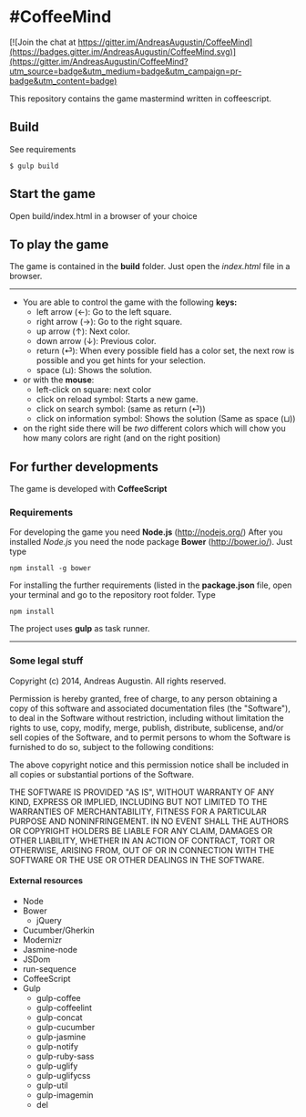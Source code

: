 #CoffeeMind
=====

[![Join the chat at https://gitter.im/AndreasAugustin/CoffeeMind](https://badges.gitter.im/AndreasAugustin/CoffeeMind.svg)](https://gitter.im/AndreasAugustin/CoffeeMind?utm_source=badge&utm_medium=badge&utm_campaign=pr-badge&utm_content=badge)



This repository contains the game mastermind written in coffeescript.

## Build

See requirements

    $ gulp build
    
## Start the game

Open build/index.html in a browser of your choice

## To play the game

The game is contained in the **build** folder. Just open the *index.html* file in a browser.

---
- You are able to control the game with the following **keys:**
    - left arrow (&#8592;): Go to the left square.
    - right arrow (&#8594;): Go to the right square.
    - up arrow (&#8593;): Next color.
    - down arrow (&#8595;): Previous color.
    - return (&#9166;): When every possible field has a color set, the next row is possible and you get hints for your selection.
    - space (&#x02294;): Shows the solution.
- or with the **mouse**:
    - left-click on square: next color
    - click on reload symbol: Starts a new game.
    - click on search symbol: (same as return (&#9166;))
    - click on information symbol: Shows the solution (Same as  space (&#x02294;))
- on the right side there will be *two* different colors which will chow you how many colors are right (and on the right position)

## For further developments
The game is developed with **CoffeeScript** 

### Requirements


For developing the game you need **Node.js** (http://nodejs.org/)
After you installed *Node.js* you need the node package **Bower** (http://bower.io/). Just type 

    npm install -g bower

For installing the further requirements (listed in the **package.json** file, open your terminal and go to the repository root folder. Type

    npm install

The project uses **gulp** as task runner.

---
### Some legal stuff
Copyright (c) 2014, Andreas Augustin. All rights reserved.

Permission is hereby granted, free of charge, to any person obtaining a copy of this software and associated documentation files (the "Software"), to deal in the Software without restriction, including without limitation the rights to use, copy, modify, merge, publish, distribute, sublicense, and/or sell copies of the Software, and to permit persons to whom the Software is furnished to do so, subject to the following conditions:

The above copyright notice and this permission notice shall be included in all copies or substantial portions of the Software.

THE SOFTWARE IS PROVIDED "AS IS", WITHOUT WARRANTY OF ANY KIND, EXPRESS OR IMPLIED, INCLUDING BUT NOT LIMITED TO THE WARRANTIES OF MERCHANTABILITY, FITNESS FOR A PARTICULAR PURPOSE AND NONINFRINGEMENT. IN NO EVENT SHALL THE AUTHORS OR COPYRIGHT HOLDERS BE LIABLE FOR ANY CLAIM, DAMAGES OR OTHER LIABILITY, WHETHER IN AN ACTION OF CONTRACT, TORT OR OTHERWISE, ARISING FROM, OUT OF OR IN CONNECTION WITH THE SOFTWARE OR THE USE OR OTHER DEALINGS IN THE SOFTWARE.

#### External resources
- Node
- Bower
    - jQuery
- Cucumber/Gherkin
- Modernizr
- Jasmine-node
- JSDom
- run-sequence
- CoffeeScript
- Gulp
    - gulp-coffee
    - gulp-coffeelint
    - gulp-concat
    - gulp-cucumber
    - gulp-jasmine
    - gulp-notify
    - gulp-ruby-sass
    - gulp-uglify
    - gulp-uglifycss
    - gulp-util
    - gulp-imagemin
    - del









